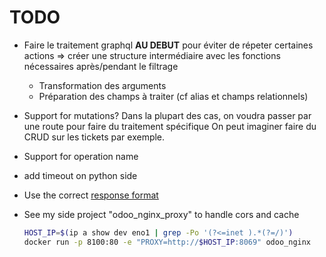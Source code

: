 # TODO



* Faire le traitement graphql **AU DEBUT** pour éviter de répeter certaines actions
  => créer une structure intermédiaire avec les fonctions nécessaires après/pendant le filtrage
  * Transformation des arguments
  * Préparation des champs à traiter (cf alias et champs relationnels)

* Support for mutations?
  Dans la plupart des cas, on voudra passer par une route pour faire du traitement spécifique
  On peut imaginer faire du CRUD sur les tickets par exemple.
  
* Support for operation name

* add timeout on python side

* Use the correct [response format](https://spec.graphql.org/June2018/#sec-Response-Format)

  



* See my side project "odoo_nginx_proxy" to handle cors and cache

  ```bash
  HOST_IP=$(ip a show dev eno1 | grep -Po '(?<=inet ).*(?=/)')
  docker run -p 8100:80 -e "PROXY=http://$HOST_IP:8069" odoo_nginx
  ```

  

